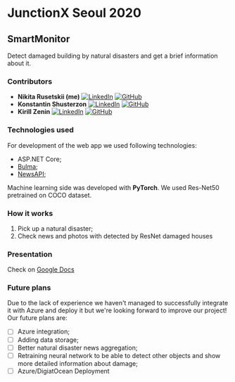 # JunctionX Seoul 2020

## SmartMonitor

Detect damaged building by natural disasters and get a brief information about it.

### Contributors
- **Nikita Rusetskii (me)** <a target="_blank" href="https://www.linkedin.com/in/xtenzq/" target="_blank"><img alt="LinkedIn" src="https://img.shields.io/badge/LinkedIn-0077B5.svg?&style=flat-badge&logo=linkedin&logoColor=white" /></a> <a target="_blank" href="https://github.com/xtenzQ" target="_blank"><img alt="GitHub" src="https://img.shields.io/badge/GitHub-181717.svg?&style=flat-badge&logo=github&logoColor=white" /></a>
- **Konstantin Shusterzon** <a target="_blank" href="https://www.linkedin.com/in/konstantin-shusterzon-a9aa02181/" target="_blank"><img alt="LinkedIn" src="https://img.shields.io/badge/LinkedIn-0077B5.svg?&style=flat-badge&logo=linkedin&logoColor=white" /></a> <a target="_blank" href="https://github.com/Exterminant" target="_blank"><img alt="GitHub" src="https://img.shields.io/badge/GitHub-181717.svg?&style=flat-badge&logo=github&logoColor=white" /></a>
- **Kirill Zenin** <a target="_blank" href="https://www.linkedin.com/in/bloodghastzk/" target="_blank"><img alt="LinkedIn" src="https://img.shields.io/badge/LinkedIn-0077B5.svg?&style=flat-badge&logo=linkedin&logoColor=white" /></a> <a target="_blank" href="https://github.com/KirillZenin" target="_blank"><img alt="GitHub" src="https://img.shields.io/badge/GitHub-181717.svg?&style=flat-badge&logo=github&logoColor=white" /></a>

### Technologies used
For development of the web app we used following technologies:
- ASP.NET Core;
- [Bulma](https://bulma.io);
- [NewsAPI](https://newsapi.org);

Machine learning side was developed with **PyTorch**. We used Res-Net50 pretrained on COCO dataset.

### How it works
1. Pick up a natural disaster;
2. Check news and photos with detected by ResNet damaged houses

### Presentation
Check on [Google Docs](https://docs.google.com/presentation/d/e/2PACX-1vQGgs65mox96CRPLiuKG7pkToq_3VL4xF8cz6vKprEPQI5A4dg9TZyJkIb6WLY3hIrAt9Pazc-4pzoj/pub)

### Future plans
Due to the lack of experience we haven't managed to successfully integrate it with Azure and deploy it but we're looking forward to improve our project!
Our future plans are:
- [ ] Azure integration;
- [ ] Adding data storage;
- [ ] Better natural disaster news aggregation;
- [ ] Retraining neural network to be able to detect other objects and show more detailed information about damage;
- [ ] Azure/DigiatOcean Deployment
